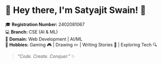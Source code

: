 # 👋 Hey there, I'm Satyajit Swain! 🚀

🎓 **Registration Number:** 2402081067  
💻 **Branch:** CSE (AI & ML)  
🌟 **Domain:** Web Development | AI/ML  
🎨 **Hobbies:** Gaming 🎮 | Drawing ✏️ | Writing Stories 📖 | Exploring Tech 🔍

> *"Code. Create. Conquer."* ✨
